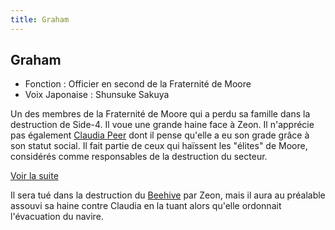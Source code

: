 ```yaml
---
title: Graham
---
```


Graham
------





* Fonction : Officier en second de la Fraternité de Moore
* Voix Japonaise : Shunsuke Sakuya


Un des membres de la Fraternité de Moore qui a perdu sa famille dans la destruction de Side-4. Il voue une grande haine face à Zeon. Il n'apprécie pas également [Claudia Peer](uc/thunderbolt/claudia-peer.html) dont il pense qu'elle a eu son grade grâce à son statut social. Il fait partie de ceux qui haïssent les "élites" de Moore, considérés comme responsables de la destruction du secteur. 


[Voir la suite](javascript:spoiler();)


Il sera tué dans la destruction du [Beehive](uc/thunderbolt/beehive.html) par Zeon, mais il aura au préalable assouvi sa haine contre Claudia en la tuant alors qu'elle ordonnait l'évacuation du navire. 


